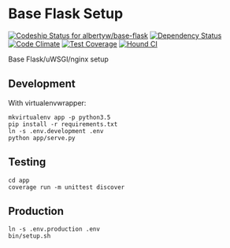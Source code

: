 # Base Flask Setup

[ ![Codeship Status for albertyw/base-flask](https://codeship.com/projects/7a732790-5535-0134-49ab-4625866fb5c2/status?branch=master)](https://codeship.com/projects/172030)
[![Dependency Status](https://gemnasium.com/badges/github.com/albertyw/base-flask.svg)](https://gemnasium.com/github.com/albertyw/base-flask)
[![Code Climate](https://codeclimate.com/github/albertyw/base-flask/badges/gpa.svg)](https://codeclimate.com/github/albertyw/base-flask)
[![Test Coverage](https://codeclimate.com/github/albertyw/base-flask/badges/coverage.svg)](https://codeclimate.com/github/albertyw/base-flask/coverage)
[![Hound CI](https://img.shields.io/badge/houndci-monitored-blue.svg)](https://houndci.com/)

Base Flask/uWSGI/nginx setup

Development
-----------

With virtualenvwrapper:
```
mkvirtualenv app -p python3.5
pip install -r requirements.txt
ln -s .env.development .env
python app/serve.py
```

Testing
-------

```
cd app
coverage run -m unittest discover
```

Production
----------

```
ln -s .env.production .env
bin/setup.sh
```
